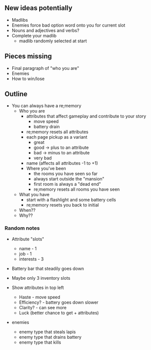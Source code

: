 ## New ideas potentially

* Madlibs
* Enemies force bad option word onto you for current slot
* Nouns and adjectives and verbs?
* Complete your madlib
  * madlib randomly selected at start

## Pieces missing

* Final paragraph of "who you are"
* Enemies
* How to win/lose


## Outline

* You can always have a re;memory
    * Who you are
        * attributes that affect gameplay and contribute to your story
            * move speed
            * battery drain
        * re;memory resets all attributes
        * each page pickup as a variant
            * great
            * good -> plus to an attribute
            * bad -> minus to an attribute
            * very bad
        * name (affects all attributes -1 to +1)
      * Where you've been
        * the rooms you have seen so far
        * always start outside the "mansion"
        * first room is always a "dead end"
        * re;memory resets all rooms you have seen
    * What you have
        * start with a flashlight and some battery cells
        * re;memory resets you back to initial
    * When??
    * Why??

### Random notes

* Attribute "slots"
  * name - 1
  * job - 1
  * interests - 3

* Battery bar that steadily goes down
* Maybe only 3 inventory slots
* Show attributes in top left
    * Haste - move speed
    * Efficiency? - battery goes down slower
    * Clarity? - can see more
    * Luck (better chance to get + attributes)

* enemies
  * enemy type that steals lapis
  * enemy type that drains battery
  * enemy type that kills
